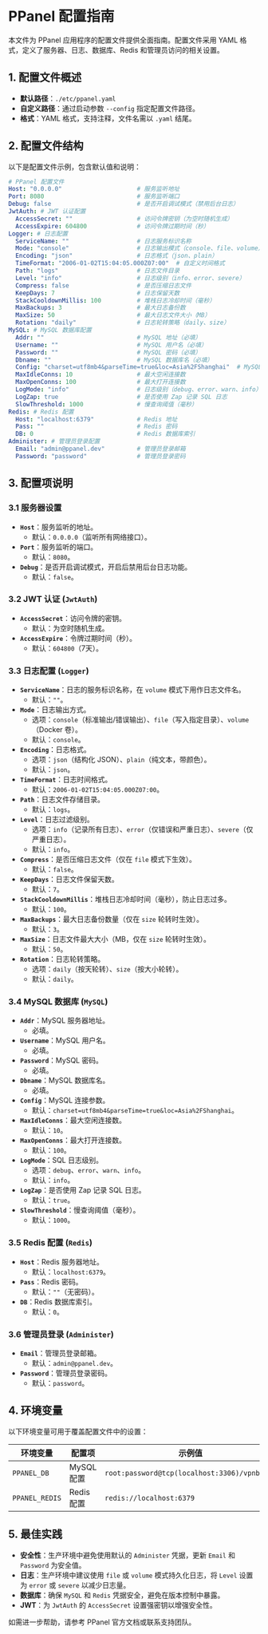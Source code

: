# PPanel 配置指南

本文件为 PPanel 应用程序的配置文件提供全面指南。配置文件采用 YAML 格式，定义了服务器、日志、数据库、Redis 和管理员访问的相关设置。

## 1. 配置文件概述

- **默认路径**：`./etc/ppanel.yaml`
- **自定义路径**：通过启动参数 `--config` 指定配置文件路径。
- **格式**：YAML 格式，支持注释，文件名需以 `.yaml` 结尾。

## 2. 配置文件结构

以下是配置文件示例，包含默认值和说明：

```yaml
# PPanel 配置文件
Host: "0.0.0.0"                     # 服务监听地址
Port: 8080                          # 服务监听端口
Debug: false                        # 是否开启调试模式（禁用后台日志）
JwtAuth: # JWT 认证配置
  AccessSecret: ""                  # 访问令牌密钥（为空时随机生成）
  AccessExpire: 604800              # 访问令牌过期时间（秒）
Logger: # 日志配置
  ServiceName: ""                   # 日志服务标识名称
  Mode: "console"                   # 日志输出模式（console、file、volume）
  Encoding: "json"                  # 日志格式（json、plain）
  TimeFormat: "2006-01-02T15:04:05.000Z07:00"  # 自定义时间格式
  Path: "logs"                      # 日志文件目录
  Level: "info"                     # 日志级别（info、error、severe）
  Compress: false                   # 是否压缩日志文件
  KeepDays: 7                       # 日志保留天数
  StackCooldownMillis: 100          # 堆栈日志冷却时间（毫秒）
  MaxBackups: 3                     # 最大日志备份数
  MaxSize: 50                       # 最大日志文件大小（MB）
  Rotation: "daily"                 # 日志轮转策略（daily、size）
MySQL: # MySQL 数据库配置
  Addr: ""                          # MySQL 地址（必填）
  Username: ""                      # MySQL 用户名（必填）
  Password: ""                      # MySQL 密码（必填）
  Dbname: ""                        # MySQL 数据库名（必填）
  Config: "charset=utf8mb4&parseTime=true&loc=Asia%2FShanghai"  # MySQL 连接参数
  MaxIdleConns: 10                  # 最大空闲连接数
  MaxOpenConns: 100                 # 最大打开连接数
  LogMode: "info"                   # 日志级别（debug、error、warn、info）
  LogZap: true                      # 是否使用 Zap 记录 SQL 日志
  SlowThreshold: 1000               # 慢查询阈值（毫秒）
Redis: # Redis 配置
  Host: "localhost:6379"            # Redis 地址
  Pass: ""                          # Redis 密码
  DB: 0                             # Redis 数据库索引
Administer: # 管理员登录配置
  Email: "admin@ppanel.dev"         # 管理员登录邮箱
  Password: "password"              # 管理员登录密码
```

## 3. 配置项说明

### 3.1 服务器设置

- **`Host`**：服务监听的地址。
  - 默认：`0.0.0.0`（监听所有网络接口）。
- **`Port`**：服务监听的端口。
  - 默认：`8080`。
- **`Debug`**：是否开启调试模式，开启后禁用后台日志功能。
  - 默认：`false`。

### 3.2 JWT 认证 (`JwtAuth`)

- **`AccessSecret`**：访问令牌的密钥。
  - 默认：为空时随机生成。
- **`AccessExpire`**：令牌过期时间（秒）。
  - 默认：`604800`（7天）。

### 3.3 日志配置 (`Logger`)

- **`ServiceName`**：日志的服务标识名称，在 `volume` 模式下用作日志文件名。
  - 默认：`""`。
- **`Mode`**：日志输出方式。
  - 选项：`console`（标准输出/错误输出）、`file`（写入指定目录）、`volume`（Docker 卷）。
  - 默认：`console`。
- **`Encoding`**：日志格式。
  - 选项：`json`（结构化 JSON）、`plain`（纯文本，带颜色）。
  - 默认：`json`。
- **`TimeFormat`**：日志时间格式。
  - 默认：`2006-01-02T15:04:05.000Z07:00`。
- **`Path`**：日志文件存储目录。
  - 默认：`logs`。
- **`Level`**：日志过滤级别。
  - 选项：`info`（记录所有日志）、`error`（仅错误和严重日志）、`severe`（仅严重日志）。
  - 默认：`info`。
- **`Compress`**：是否压缩日志文件（仅在 `file` 模式下生效）。
  - 默认：`false`。
- **`KeepDays`**：日志文件保留天数。
  - 默认：`7`。
- **`StackCooldownMillis`**：堆栈日志冷却时间（毫秒），防止日志过多。
  - 默认：`100`。
- **`MaxBackups`**：最大日志备份数量（仅在 `size` 轮转时生效）。
  - 默认：`3`。
- **`MaxSize`**：日志文件最大大小（MB，仅在 `size` 轮转时生效）。
  - 默认：`50`。
- **`Rotation`**：日志轮转策略。
  - 选项：`daily`（按天轮转）、`size`（按大小轮转）。
  - 默认：`daily`。

### 3.4 MySQL 数据库 (`MySQL`)

- **`Addr`**：MySQL 服务器地址。
  - 必填。
- **`Username`**：MySQL 用户名。
  - 必填。
- **`Password`**：MySQL 密码。
  - 必填。
- **`Dbname`**：MySQL 数据库名。
  - 必填。
- **`Config`**：MySQL 连接参数。
  - 默认：`charset=utf8mb4&parseTime=true&loc=Asia%2FShanghai`。
- **`MaxIdleConns`**：最大空闲连接数。
  - 默认：`10`。
- **`MaxOpenConns`**：最大打开连接数。
  - 默认：`100`。
- **`LogMode`**：SQL 日志级别。
  - 选项：`debug`、`error`、`warn`、`info`。
  - 默认：`info`。
- **`LogZap`**：是否使用 Zap 记录 SQL 日志。
  - 默认：`true`。
- **`SlowThreshold`**：慢查询阈值（毫秒）。
  - 默认：`1000`。

### 3.5 Redis 配置 (`Redis`)

- **`Host`**：Redis 服务器地址。
  - 默认：`localhost:6379`。
- **`Pass`**：Redis 密码。
  - 默认：`""`（无密码）。
- **`DB`**：Redis 数据库索引。
  - 默认：`0`。

### 3.6 管理员登录 (`Administer`)

- **`Email`**：管理员登录邮箱。
  - 默认：`admin@ppanel.dev`。
- **`Password`**：管理员登录密码。
  - 默认：`password`。

## 4. 环境变量

以下环境变量可用于覆盖配置文件中的设置：

| 环境变量           | 配置项      | 示例值                                          |
|----------------|----------|----------------------------------------------|
| `PPANEL_DB`    | MySQL 配置 | `root:password@tcp(localhost:3306)/vpnboard` |
| `PPANEL_REDIS` | Redis 配置 | `redis://localhost:6379`                     |

## 5. 最佳实践

- **安全性**：生产环境中避免使用默认的 `Administer` 凭据，更新 `Email` 和 `Password` 为安全值。
- **日志**：生产环境中建议使用 `file` 或 `volume` 模式持久化日志，将 `Level` 设置为 `error` 或 `severe` 以减少日志量。
- **数据库**：确保 `MySQL` 和 `Redis` 凭据安全，避免在版本控制中暴露。
- **JWT**：为 `JwtAuth` 的 `AccessSecret` 设置强密钥以增强安全性。

如需进一步帮助，请参考 PPanel 官方文档或联系支持团队。